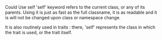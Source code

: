 Could Use self
'self' keyword refers to the current class, or any of its parents. Using it is just as fast as the full classname, it is as readable and it is will not be changed upon class or namespace change.

It is also routinely used in traits : there, 'self' represents the class in which the trait is used, or the trait itself. 

<?php

class x {
    const FOO = 1;
    
    public function bar() {
        return self::FOO;
// same as return x::FOO;
    }
}

?>
